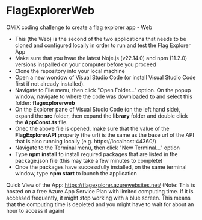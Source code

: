 # FlagExplorerWeb
OMiX coding challenge to create a flag explorer app - Web

- This (the Web) is the second of the two applications that needs to be cloned and configured locally in order to run and test the Flag Explorer App
- Make sure that you hvae the latest Noje.js (v22.14.0) and npm (11.2.0) versions inspalled on your computer before you proceed
- Clone the repository into your local machine
- Open a new wondow of Visual Studio Code (or install Visual Studio Code first if not already installed).
- Navigate to File menu, then click "Open Folder..." option. On the popup window, navigate to where the code was downloaded to and select this folder: **flagexplorerweb**
- On the Explorer pane of Visual Studio Code (on the left hand side), expand the **src** folder, then expand the **library** folder and double click the **AppConst.ts** file.
- Onec the above file is opened, make sure that the value of the **FlagExplorerAPI** property (the url) is the same as the base url of the API that is also running locally (e.g. https://localhost:44360/)
- Navigate to the Terminal menu, then click "New Terminal..." option
- Type **npm install** to install required packages that are listed in the package.json file (this may take a few minutes to complete)
- Once the packages have successfully installed, on the same terminal window, type **npm start** to launch the application

Quick View  of the App: https://flagexplorer.azurewebsites.net/ (Note: This is hosted on a free Azure App Service Plan with limited computing time. If it is accessed frequently, it might stop working with a blue screen. This means that the computing time is depleted and you might have to wait for about an hour to access it again)
